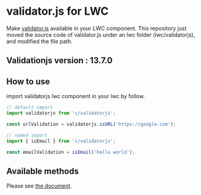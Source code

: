 # validator.js for LWC

Make [validator.js](https://github.com/validatorjs/validator.js) available in your LWC component.
This repository just moved the source code of validator.js under an lwc folder (lwc/validatorjs), and modified the file path.

## Validationjs version : 13.7.0

## How to use

import validatorjs lwc component in your lwc by follow.

```js
// default import
import validatorjs from 'c/validatorjs';

const urlValidation = validatorjs.isURL('https://google.com');
```

```js
// named import
import { isEmail } from 'c/validatorjs';

const emailValidation = isEmail('hello world');
```

## Available methods

Please see [the document](https://github.com/validatorjs/validator.js#validators).
